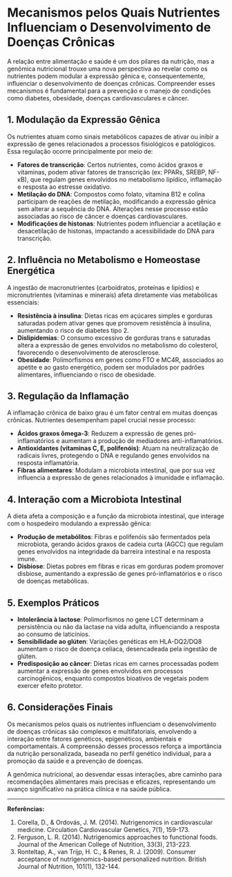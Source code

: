 
# Mecanismos pelos Quais Nutrientes Influenciam o Desenvolvimento de Doenças Crônicas

A relação entre alimentação e saúde é um dos pilares da nutrição, mas a genômica nutricional trouxe uma nova perspectiva ao revelar como os nutrientes podem modular a expressão gênica e, consequentemente, influenciar o desenvolvimento de doenças crônicas. Compreender esses mecanismos é fundamental para a prevenção e o manejo de condições como diabetes, obesidade, doenças cardiovasculares e câncer.

## 1. Modulação da Expressão Gênica

Os nutrientes atuam como sinais metabólicos capazes de ativar ou inibir a expressão de genes relacionados a processos fisiológicos e patológicos. Essa regulação ocorre principalmente por meio de:

- **Fatores de transcrição**: Certos nutrientes, como ácidos graxos e vitaminas, podem ativar fatores de transcrição (ex: PPARs, SREBP, NF-κB), que regulam genes envolvidos no metabolismo lipídico, inflamação e resposta ao estresse oxidativo.
- **Metilação do DNA**: Compostos como folato, vitamina B12 e colina participam de reações de metilação, modificando a expressão gênica sem alterar a sequência do DNA. Alterações nesse processo estão associadas ao risco de câncer e doenças cardiovasculares.
- **Modificações de histonas**: Nutrientes podem influenciar a acetilação e desacetilação de histonas, impactando a acessibilidade do DNA para transcrição.

## 2. Influência no Metabolismo e Homeostase Energética

A ingestão de macronutrientes (carboidratos, proteínas e lipídios) e micronutrientes (vitaminas e minerais) afeta diretamente vias metabólicas essenciais:

- **Resistência à insulina**: Dietas ricas em açúcares simples e gorduras saturadas podem ativar genes que promovem resistência à insulina, aumentando o risco de diabetes tipo 2.
- **Dislipidemias**: O consumo excessivo de gorduras trans e saturadas altera a expressão de genes envolvidos no metabolismo do colesterol, favorecendo o desenvolvimento de aterosclerose.
- **Obesidade**: Polimorfismos em genes como FTO e MC4R, associados ao apetite e ao gasto energético, podem ser modulados por padrões alimentares, influenciando o risco de obesidade.

## 3. Regulação da Inflamação

A inflamação crônica de baixo grau é um fator central em muitas doenças crônicas. Nutrientes desempenham papel crucial nesse processo:

- **Ácidos graxos ômega-3**: Reduzem a expressão de genes pró-inflamatórios e aumentam a produção de mediadores anti-inflamatórios.
- **Antioxidantes (vitaminas C, E, polifenóis)**: Atuam na neutralização de radicais livres, protegendo o DNA e regulando genes envolvidos na resposta inflamatória.
- **Fibras alimentares**: Modulam a microbiota intestinal, que por sua vez influencia a expressão de genes relacionados à imunidade e inflamação.

## 4. Interação com a Microbiota Intestinal

A dieta afeta a composição e a função da microbiota intestinal, que interage com o hospedeiro modulando a expressão gênica:

- **Produção de metabólitos**: Fibras e polifenóis são fermentados pela microbiota, gerando ácidos graxos de cadeia curta (AGCC) que regulam genes envolvidos na integridade da barreira intestinal e na resposta imune.
- **Disbiose**: Dietas pobres em fibras e ricas em gorduras podem promover disbiose, aumentando a expressão de genes pró-inflamatórios e o risco de doenças metabólicas.

## 5. Exemplos Práticos

- **Intolerância à lactose**: Polimorfismos no gene LCT determinam a persistência ou não da lactase na vida adulta, influenciando a resposta ao consumo de laticínios.
- **Sensibilidade ao glúten**: Variações genéticas em HLA-DQ2/DQ8 aumentam o risco de doença celíaca, desencadeada pela ingestão de glúten.
- **Predisposição ao câncer**: Dietas ricas em carnes processadas podem aumentar a expressão de genes envolvidos em processos carcinogênicos, enquanto compostos bioativos de vegetais podem exercer efeito protetor.

## 6. Considerações Finais

Os mecanismos pelos quais os nutrientes influenciam o desenvolvimento de doenças crônicas são complexos e multifatoriais, envolvendo a interação entre fatores genéticos, epigenéticos, ambientais e comportamentais. A compreensão desses processos reforça a importância da nutrição personalizada, baseada no perfil genético individual, para a promoção da saúde e a prevenção de doenças.

A genômica nutricional, ao desvendar essas interações, abre caminho para recomendações alimentares mais precisas e eficazes, representando um avanço significativo na prática clínica e na saúde pública.

---

**Referências:**

1. Corella, D., & Ordovás, J. M. (2014). Nutrigenomics in cardiovascular medicine. Circulation Cardiovascular Genetics, 7(1), 159-173.
2. Ferguson, L. R. (2014). Nutrigenomics approaches to functional foods. Journal of the American College of Nutrition, 33(3), 213-223.
3. Ronteltap, A., van Trijp, H. C., & Renes, R. J. (2009). Consumer acceptance of nutrigenomics-based personalized nutrition. British Journal of Nutrition, 101(1), 132-144.
```
